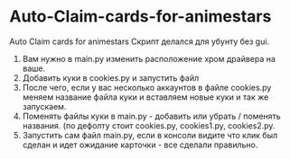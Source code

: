 # Auto-Claim-cards-for-animestars
Auto Claim cards for animestars
Скрипт делался для убунту без gui.
1. Вам нужно в main.py изменить расположение хром драйвера на ваше.
2. Добавить куки в cookies.py и запустить файл
3. После чего, если у вас несколько аккаунтов в файле cookies.py меняем название файла куки и вставляем новые куки и так же запускаем.
3. Поменять файлы куки в main.py - добавить или убрать / поменять названия. (по дефолту стоит cookies.py, cookies1.py, cookies2.py.
4. Запустить сам файл main.py, если в консоли видите что клик был сделан и идет ожидание карточки - все сделали правильно. 
